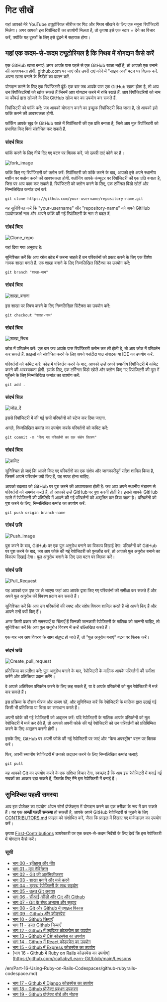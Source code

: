 # गिट सीखें
यहां आपको मेरे YouTube ट्यूटोरियल सीरीज पर गिट और गिथब सीखने के लिए एक नमूना रिपॉजिटरी मिलेगा।
अगर आपको इस रिपॉजिटरी का उपयोगी मिलता है, तो कृपया इसे एक स्टार ⭐ देने का विचार करें, क्योंकि यह दूसरों के लिए इसे ढूंढ़ने में सहायक होगा।

## यहां एक कदम-से-कदम ट्यूटोरियल है कि गिथब में योगदान कैसे करें
एक GitHub खाता बनाएं: अगर आपके पास पहले से एक GitHub खाता नहीं है, तो आपको एक बनाने की आवश्यकता होगी. github.com पर जाएं और उपरी दाएं कोने में "साइन अप" बटन पर क्लिक करें. अपना खाता बनाने के निर्देशों का पालन करें.

योगदान करने के लिए एक रिपॉजिटरी ढूंढें: एक बार जब आपके पास एक GitHub खाता होता है, तो आप उन रिपॉजिटरियों को खोज सकते हैं जिनमें आप योगदान करने में रुचि रखते हैं. आप रिपॉजिटरियों को नाम या कीवर्ड द्वारा खोजने के लिए GitHub खोज बार का उपयोग कर सकते हैं.

रिपॉजिटरी को फॉर्क करें: जब आपको योगदान करने का इच्छुक रिपॉजिटरी मिल जाता है, तो आपको इसे फॉर्क करने की आवश्यकता होगी.

फॉर्किंग आपके खुद के GitHub खाते में रिपॉजिटरी की एक प्रति बनाता है, जिसे आप मूल रिपॉजिटरी को प्रभावित किए बिना संशोधित कर सकते हैं.

### संदर्भ चित्र
फॉर्क करने के लिए नीचे दिए गए बटन पर क्लिक करें, जो ऊपरी दाएं कोने पर है।

![fork_image](./images/Readme_images/fork.png)

फॉर्क किए गए रिपॉजिटरी को क्लोन करें: रिपॉजिटरी को फॉर्क करने के बाद, आपको इसे अपने स्थानीय मशीन पर क्लोन करने की आवश्यकता होगी. क्लोनिंग आपके कंप्यूटर पर रिपॉजिटरी की एक प्रति बनाता है, जिस पर आप काम कर सकते हैं. रिपॉजिटरी को क्लोन करने के लिए, एक टर्मिनल विंडो खोलें और निम्नलिखित कमांड दर्ज करें:

```
git clone https://github.com/your-username/repository-name.git
```

यह सुनिश्चित करें कि "your-username" और "repository-name" को अपने GitHub उपयोगकर्ता नाम और आपने फॉर्क की गई रिपॉजिटरी के नाम से बदल दें.

### संदर्भ चित्र
![Clone_repo](./images/Readme_images/Clone.png)

यहां दिया गया अनुवाद है:

सुनिश्चित करें कि आप स्रोत कोड में करना चाहते हैं उन परिवर्तनों को प्रकट करने के लिए एक विशेष नामक शाखा बनाते हैं. एक शाखा बनाने के लिए निम्नलिखित सिंटैक्स का उपयोग करें:

```
git branch "शाखा-नाम"
```
### संदर्भ चित्र
![शाखा_बनाना](./images/Readme_images/Branch_making.png)

इस शाखा पर स्विच करने के लिए निम्नलिखित सिंटैक्स का उपयोग करें:
```
git checkout "शाखा-नाम"
```
### संदर्भ चित्र
![शाखा_स्विच](./images/Readme_images/branch_switch.png)

कोड में परिवर्तन करें: एक बार जब आपके पास रिपॉजिटरी क्लोन कर ली होती है, तो आप कोड में परिवर्तन कर सकते हैं. फ़ाइलों को संशोधित करने के लिए अपने पसंदीदा पाठ संपादक या IDE का उपयोग करें.

परिवर्तनों को कमिट करें: कोड में परिवर्तन करने के बाद, आपको उन्हें अपने स्थानीय रिपॉजिटरी में कमिट करने की आवश्यकता होगी. इसके लिए, एक टर्मिनल विंडो खोलें और क्लोन किए गए रिपॉजिटरी की मूल में पहुँचने के लिए निम्नलिखित कमांड का उपयोग करें:

```
git add .
```

### संदर्भ चित्र
![जोड़_दें](./images/Readme_images/add.png)

इससे रिपॉजिटरी में की गई सभी परिवर्तनों को स्टेज कर दिया जाएगा.

अगले, निम्नलिखित कमांड का उपयोग करके परिवर्तनों को कमिट करें:

```
git commit -m "किए गए परिवर्तनों का एक संक्षेप विवरण"
```

### संदर्भ चित्र
![कमिट](./images/Readme_images/commit.png)

सुनिश्चित हो जाएं कि आपने किए गए परिवर्तनों का एक संक्षेप और जानकारीपूर्ण संदेश शामिल किया है, जिसमें आपने परिवर्तन क्यों किए हैं, यह स्पष्ट होना चाहिए.

आपको बदलाव को GitHub पर पुश करने की आवश्यकता होती है: जब आप अपने स्थानीय भंडारण से परिवर्तनों को समर्थन करते हैं, तो आपको उन्हें GitHub पर पुश करनी होती है। इससे आपके GitHub खाते में रेपोजिटरी की प्रतिलिपि में आपने की गई परिवर्तनों को अद्यतित कर दिया जाता है। परिवर्तनों को पुश करने के लिए, निम्नलिखित कमांड का उपयोग करें:

```
git push origin branch-name
```

### संदर्भ छवि
![Push_image](./images/Readme_images/push.png)

पुश करने के बाद, GitHub पर एक पुल अनुरोध बनाने का विकल्प दिखाई देगा: परिवर्तनों को GitHub पर पुश करने के बाद, जब आप फोर्क की गई रेपोजिटरी को पुनर्लोड करें, तो आपको पुल अनुरोध बनाने का विकल्प दिखाई देगा। पुल अनुरोध बनाने के लिए उस बटन पर क्लिक करें।

### संदर्भ छवि
![Pull_Request](./images/Readme_images/pull%20request.png)

यह आपको एक पृष्ठ पर ले जाएगा जहां आप आपके द्वारा किए गए परिवर्तनों की समीक्षा कर सकते हैं और अपने पुल अनुरोध की विवरण प्रदान कर सकते हैं।

सुनिश्चित करें कि आप उन परिवर्तनों की स्पष्ट और संक्षेप विवरण शामिल करते हैं जो आपने किए हैं और आपने उन्हें क्यों किए हैं।

अगर किसी प्रकार की समस्याएँ या चिंताएँ हैं जिनकी जानकारी रेपोजिटरी के मालिक को जाननी चाहिए, तो सुनिश्चित करें कि आप पुल अनुरोध विवरण में उन्हें उल्लिखित करते हैं।

एक बार जब आप विवरण के साथ संतुष्ट हो जाते हैं, तो "पुल अनुरोध बनाएं" बटन पर क्लिक करें।

### संदर्भ छवि
![Create_pull_request](./images/Readme_images/Create_pull_request.png)

प्रतिक्रिया का प्रतीक्षा करें: पुल अनुरोध बनाने के बाद, रेपोजिटरी के मालिक आपके परिवर्तनों की समीक्षा करेंगे और प्रतिक्रिया प्रदान करेंगे।

वे आपसे अतिरिक्त परिवर्तन करने के लिए कह सकते हैं, या वे आपके परिवर्तनों को मूल रेपोजिटरी में मर्ज कर सकते हैं।

इस प्रक्रिया के दौरान धीरज और सजग रहें, और सुनिश्चित करें कि रेपोजिटरी के मालिक द्वारा उठाई गई किसी भी प्रतिक्रिया या चिंता का समाधान करते हैं।

अपनी फोर्क की गई रेपोजिटरी को अद्यतन करें: यदि रेपोजिटरी के मालिक आपके परिवर्तनों को मूल रेपोजिटरी में मर्ज कर देते हैं, तो आपको अपनी फोर्क की गई रेपोजिटरी को उन परिवर्तनों को प्रतिबिम्बित करने के लिए अद्यतन करनी होगी।

इसके लिए, GitHub पर अपनी फोर्क की गई रेपोजिटरी पर जाएं और "फेच अपस्ट्रीम" बटन पर क्लिक करें।

फिर, अपनी स्थानीय रेपोजिटरी में उनको अद्यतन करने के लिए निम्नलिखित कमांड चलाएं:

```
git pull
```

यह आपको Git का उपयोग करने के एक संक्षिप्त विचार देगा, स्वच्छंद है कि आप इस रेपोजिटरी में बनाई गई सबकों का आकार बढ़ा सकते हैं, जिसके लिए मैंने इस रेपोजिटरी में बनाई हैं।

## सुनिश्चित पहली समस्या

आप इस प्रोजेक्ट का उपयोग ओपन सोर्स प्रोजेक्ट्स में योगदान करने का एक तरीका के रूप में कर सकते हैं। यह एक **अच्छी पहली समस्या** हो सकती है, आपके अपने GitHub रेपोजिटरी से जुड़ने के लिए [CONTRIBUTORS.md](https://github.com/rcallaby/Learn-Git/blob/main/CONTRIBUTORS.md) फ़ाइल को संशोधित करें, जैसा कि फ़ाइल में दिखाए गए मार्कडाउन का उपयोग करें।

कृपया [First-Contributions](https://github.com/rcallaby/Learn-Git/tree/main/First-Contributions) डायरेक्टरी पर एक कदम-से-कदम निर्देशों के लिए देखें कि इस रेपोजिटरी में योगदान कैसे करें।

### सूची

- [भाग 00 - इतिहास और नींव](https://github.com/rcallaby/Learn-Git/blob/main/Lessons/en/Part-00-History-and-Foundations/history-of-git.md)
- [भाग 01 - मूल नेविगेशन](https://github.com/rcallaby/Learn-Git/blob/main/Lessons/en/Part-01-Basic-Navigation/basic-navigation.md)
- [भाग 02 - Git की आरंभिकीकरण](https://github.com/rcallaby/Learn-Git/blob/main/Lessons/en/Part-02-Initializing-Git/getting-started.md)
- [भाग 03 - शाखा बनाने और मर्ज करने](https://github.com/rcallaby/Learn-Git/blob/main/Lessons/en/Part-03-Branching-and-Merging/branching-and-merging.md)
- [भाग 04 - दूरस्थ रेपोजिटरी के साथ सहयोग](https://github.com/rcallaby/Learn-Git/tree/main/Lessons/en/Part-04-Collaborating-with-Remote-Repositories/collaborating-with-remote-repos.md)
- [भाग 05 - उन्नत Git अवयव](https://github.com/rcallaby/Learn-Git/blob/main/Lessons/en/Part-05-Advanced-Git-Concepts/advanced-git.md)
- [भाग 06 - सीआई-सीडी और Git और Github](https://github.com/rcallaby/Learn-Git/blob/main/Lessons/en/Part-06-CI-CD-with-Git-and-Github/ci-cd-git-github.md)
- [भाग 07 - Git के श्रेष्ठ अभ्यास और सुझाव](https://github.com/rcallaby/Learn-Git/blob/main/Lessons/en/Part-07-Git-Best-Practices-and-Tips/best-practices-tips.md)
- [भाग 08 - Git और Github में एगाइल विकास](https://github.com/rcallaby/Learn-Git/blob/main/Lessons/en/Part-08-Git-and-Github-in-Agile-Development/git-github-agile-dev.md)
- [भाग 09 - Github और कोडस्पेस](https://github.com/rcallaby/Learn-Git/blob/main/Lessons/en/Part-09-Github-and-Codespaces/github-codespaces.md)
- [भाग 10 - Github क्रियाएँ](https://github.com/rcallaby/Learn-Git/blob/main/Lessons/en/Part-10-Github-Actions/github-actions.md)
- [भाग 11 - उन्नत Github क्रियाएँ](https://github.com/rcallaby/Learn-Git/blob/main/Lessons/en/Part-11-Advanced-Github-Actions/advanced-github-actions.md)
- [भाग 12 - Github में ज्यूपिटर कोडस्पेस का उपयोग](https://github.com/rcallaby/Learn-Git/blob/main/Lessons/en/Part-12-Using-Jupyter-Codespaces-in-Github/github-jupyter-codespace.md)
- [भाग 13 - Github में C# कोडस्पेस का उपयोग](https://github.com/rcallaby/Learn-Git/blob/main/Lessons/en/Part-13-Using%20Csharp-Codespaces-in-Github/github-Csharp-codespace.md)
- [भाग 14 - Github में React कोडस्पेस का उपयोग](https://github.com/rcallaby/Learn-Git/blob/main/Lessons/en/Part-14-Using-React-Codespaces-in-Github/github-react-codespace.md)
- [भाग 15 - Github में Express कोडस्पेस का उपयोग](https://github.com/rcallaby/Learn-Git/blob/main/Lessons/en/Part-15-Using-Express-Codespaces-in-Github/github-express-codespace.md)
- [भाग 16 - Github में Ruby on Rails कोडस्पेस का उपयोग](https://github.com/rcallaby/Learn-Git/blob/main/Lessons

/en/Part-16-Using-Ruby-on-Rails-Codespaces/github-rubyrails-codespace.md)
- [भाग 17 - Github में Django कोडस्पेस का उपयोग](https://github.com/rcallaby/Learn-Git/blob/main/Lessons/en/Part-17-Using%20Django%20Codespaces-in-Github/github-django-codespace.md)
- [भाग 18 - Github प्रोजेक्ट प्रबंधन उपकरण](https://github.com/rcallaby/Learn-Git/blob/main/Lessons/en/Part-18-Github-Project-Management-Tools/github-project-management-tools.md)
- [भाग 19 - Github प्रोजेक्ट बोर्ड और नोट्स](https://github.com/rcallaby/Learn-Git/blob/main/Lessons/en/Part-19-Github-Project-Boards-and-Notes/github-project-boards-and-notes.md)
